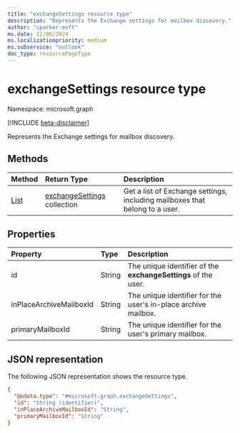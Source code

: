 ```yaml
---
title: "exchangeSettings resource type"
description: "Represents the Exchange settings for mailbox discovery."
author: "cparker-msft"
ms.date: 12/06/2024
ms.localizationpriority: medium
ms.subservice: "outlook"
doc_type: resourcePageType
---
```


# exchangeSettings resource type

Namespace: microsoft.graph

[!INCLUDE [beta-disclaimer](../../includes/beta-disclaimer.md)]

Represents the Exchange settings for mailbox discovery.

## Methods
| Method       | Return Type  |Description|
|:---------------|:--------|:----------|
|[List](../api/usersettings-list-exchange.md)|[exchangeSettings](../resources/exchangesettings.md) collection|Get a list of Exchange settings, including mailboxes that belong to a user.|

## Properties
|Property|Type|Description|
|:---|:---|:---|
|id|String|The unique identifier of the **exchangeSettings** of the user.|
|inPlaceArchiveMailboxId|String|The unique identifier for the user's in-place archive mailbox.|
|primaryMailboxId|String|The unique identifier for the user's primary mailbox.|

## JSON representation
The following JSON representation shows the resource type.
<!-- {
  "blockType": "resource",
  "keyProperty": "id",
  "@odata.type": "microsoft.graph.exchangeSettings",
  "openType": false
}
-->
``` json
{
  "@odata.type": "#microsoft.graph.exchangeSettings",
  "id": "String (identifier)",
  "inPlaceArchiveMailboxId": "String",
  "primaryMailboxId": "String"
}
```
